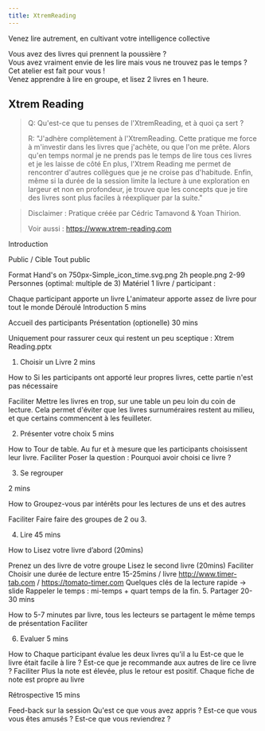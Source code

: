 ```yaml
---
title: XtremReading
---
```

Venez lire autrement, en cultivant votre intelligence collective

Vous avez des livres qui prennent la poussière ? <br>
Vous avez vraiment envie de les lire mais vous ne trouvez pas le temps ? <br>
Cet atelier est fait pour vous !<br>
Venez apprendre à lire en groupe, et lisez 2 livres en 1 heure.<br>

## Xtrem Reading 

> Q: Qu'est-ce que tu penses de l'XtremReading, et à quoi ça sert ?
> 
> R: "J'adhère complètement à l'XtremReading. Cette pratique me force à m'investir dans les livres que j'achète, 
> ou que l'on me prête. Alors qu'en temps normal je ne prends pas le temps de lire tous ces livres et je les laisse de côté
> En plus, l'Xtrem Reading me permet de rencontrer d'autres collègues que je ne croise pas d'habitude. 
> Enfin, même si la durée de la session limite la lecture à une exploration en largeur et non en profondeur,
> je trouve que les concepts que je tire des livres sont plus faciles à réexpliquer par la suite." 

> Disclaimer : Pratique créée par Cédric Tamavond & Yoan Thirion.
>
> Voir aussi : https://www.xtrem-reading.com
 
Introduction




Public / Cible
Tout public


Format
Hand's on
750px-Simple_icon_time.svg.png 2h
people.png 2-99 Personnes
(optimal: multiple de 3)
Matériel
1 livre / participant :

Chaque participant apporte un livre
L'animateur apporte assez de livre pour tout le monde
Déroulé
Introduction
5 mins

Accueil des participants
Présentation (optionelle)
30 mins

Uniquement pour rassurer ceux qui restent un peu sceptique : Xtrem Reading.pptx
1. Choisir un Livre
   2 mins

How to
Si les participants ont apporté leur propres livres, cette partie n'est pas nécessaire

Faciliter
Mettre les livres en trop, sur une table un peu loin du coin de lecture. Cela permet d'éviter que les livres surnuméraires restent au milieu, et que certains commencent à les feuilleter.

2. Présenter votre choix
   5 mins

How to
Tour de table.
Au fur et à mesure que les participants choisissent leur livre.
Faciliter
Poser la question : Pourquoi avoir choisi ce livre ?

3. Se regrouper

2 mins

How to
Groupez-vous par intérêts pour les lectures de uns et des autres

Faciliter
Faire faire des groupes de 2 ou 3.

4. Lire
   45 mins

How to
Lisez votre livre d’abord (20mins)

Prenez un des livre de votre groupe
Lisez le second livre (20mins)
Faciliter
Choisir une durée de lecture entre 15-25mins / livre
http://www.timer-tab.com / https://tomato-timer.com
Quelques clés de la lecture rapide → slide
Rappeler le temps : mi-temps + quart temps de la fin.
5. Partager
   20-30 mins

How to
5-7 minutes par livre, tous les lecteurs se partagent le même temps de présentation
Faciliter


6. Evaluer
   5 mins

How to
Chaque participant évalue les deux livres qu'il a lu
Est-ce que le livre était facile à lire ?
Est-ce que je recommande aux autres de lire ce livre ?
Faciliter
Plus la note est élevée, plus le retour est positif.
Chaque fiche de note est propre au livre

Rétrospective
15 mins

Feed-back sur la session
Qu'est ce que vous avez appris ?
Est-ce que vous vous êtes amusés ?
Est-ce que vous reviendrez ?
